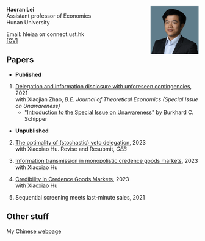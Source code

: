 <p><img src="fig/portrait-min.png" style="max-width:25%;min-width:100px;float:right;" alt="Haoran's portrait" /></p>

**Haoran Lei** <br>
Assistant professor of Economics <br>
Hunan University <br>

Email: hleiaa ατ connect.ust.hk <br>
[ [CV] ](cv)

## Papers

- **Published**

1. [Delegation and information disclosure with unforeseen contingencies], 2021 <br>
   with Xiaojian Zhao, *B.E. Journal of Theoretical Economics (Special Issue on Unawareness)*
   - ["Introduction to the Special Issue on Unawareness"] by Burkhard C. Schipper

[Delegation and information disclosure with unforeseen contingencies]: https://www.degruyter.com/document/doi/10.1515/bejte-2018-0184/html

["Introduction to the Special Issue on Unawareness"]: https://www.degruyter.com/document/doi/10.1515/bejte-2021-0078/html


- **Unpublished**

2. [The optimality of (stochastic) veto delegation](https://arxiv.org/abs/2208.14829), 2023<br>
   with Xiaoxiao Hu. Revise and Resubmit, *GEB* 

1. [Information transmission in monopolistic credence goods markets](https://arxiv.org/abs/2303.13295), 2023<br>
   with Xiaoxiao Hu

1. [Credibility in Credence Goods Markets](https://arxiv.org/abs/2310.09544), 2023<br>
   with Xiaoxiao Hu

1. Sequential screening meets last-minute sales, 2021

## Other stuff

My [Chinese webpage](zh)
